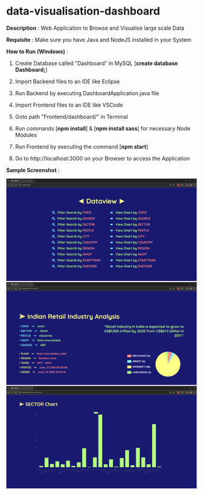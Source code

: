 # data-visualisation-dashboard

**Description** : Web Application to Browse and Visualise large scale Data

**Requisite** : Make sure you have Java and NodeJS installed in your System

**How to Run (Windows)** :

1. Create Database called "Dashboard" in MySQL [**create database Dashboard;**]

2. Import Backend files to an IDE like Eclipse

3. Run Backend by executing DashboardApplication.java file

4. Import Frontend files to an IDE like VSCode

5. Goto path "Frontend/dashboard/" in Terminal

6. Run commands [**npm install**] & [**npm install sass**] for necessary Node Modules

7. Run Frontend by executing the command [**npm start**]

8. Go to http://localhost:3000 on your Browser to access the Application

**Sample Screenshot** :

![](screenshot1.png)
![](screenshot2.png)
![](screenshot3.png)
